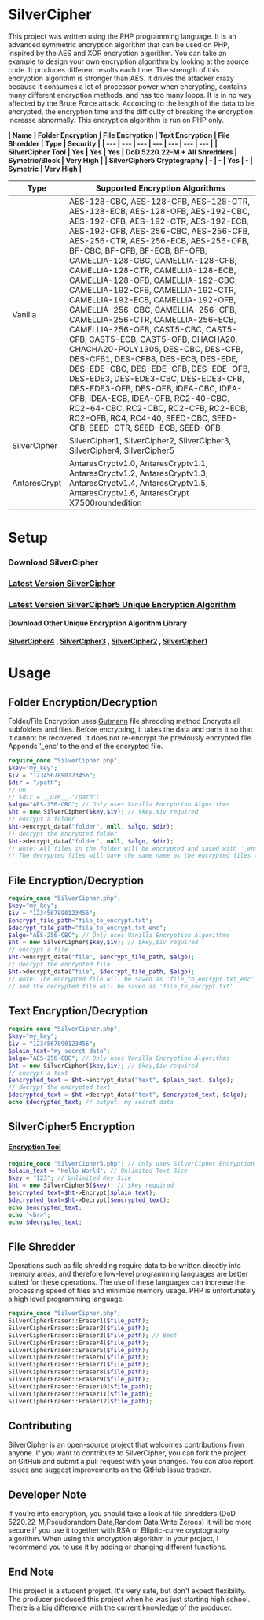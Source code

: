 # SilverCipher
This project was written using the PHP programming language.
It is an advanced symmetric encryption algorithm that can be used on PHP, inspired by the AES and XOR encryption algorithm. You can take an example to design your own encryption algorithm by looking at the source code. It produces different results each time. The strength of this encryption algorithm is stronger than AES. It drives the attacker crazy because it consumes a lot of processor power when encrypting, contains many different encryption methods, and has too many loops. It is in no way affected by the Brute Force attack. According to the length of the data to be encrypted, the encryption time and the difficulty of breaking the encryption increase abnormally. This encryption algorithm is run on PHP only.

**| Name | Folder Encryption | File Encryption | Text Encryption | File Shredder | Type | Security |**
**| --- | --- | --- | --- | --- | --- | --- |**
**| SilverCipher Tool | Yes | Yes | Yes | DoD 5220.22-M + All Shredders | Symetric/Block | Very High |**
**| SilverCipher5 Cryptography | - | - | Yes | - | Symetric | Very High |**

| Type | Supported Encryption Algorithms |
| --- | --- |
| Vanilla | AES-128-CBC, AES-128-CFB, AES-128-CTR, AES-128-ECB, AES-128-OFB, AES-192-CBC, AES-192-CFB, AES-192-CTR, AES-192-ECB, AES-192-OFB, AES-256-CBC, AES-256-CFB, AES-256-CTR, AES-256-ECB, AES-256-OFB, BF-CBC, BF-CFB, BF-ECB, BF-OFB, CAMELLIA-128-CBC, CAMELLIA-128-CFB, CAMELLIA-128-CTR, CAMELLIA-128-ECB, CAMELLIA-128-OFB, CAMELLIA-192-CBC, CAMELLIA-192-CFB, CAMELLIA-192-CTR, CAMELLIA-192-ECB, CAMELLIA-192-OFB, CAMELLIA-256-CBC, CAMELLIA-256-CFB, CAMELLIA-256-CTR, CAMELLIA-256-ECB, CAMELLIA-256-OFB, CAST5-CBC, CAST5-CFB, CAST5-ECB, CAST5-OFB, CHACHA20, CHACHA20-POLY1305, DES-CBC, DES-CFB, DES-CFB1, DES-CFB8, DES-ECB, DES-EDE, DES-EDE-CBC, DES-EDE-CFB, DES-EDE-OFB, DES-EDE3, DES-EDE3-CBC, DES-EDE3-CFB, DES-EDE3-OFB, DES-OFB, IDEA-CBC, IDEA-CFB, IDEA-ECB, IDEA-OFB, RC2-40-CBC, RC2-64-CBC, RC2-CBC, RC2-CFB, RC2-ECB, RC2-OFB, RC4, RC4-40, SEED-CBC, SEED-CFB, SEED-CTR, SEED-ECB, SEED-OFB |
| SilverCipher | SilverCipher1, SilverCipher2, SilverCipher3, SilverCipher4, SilverCipher5 |
| AntaresCrypt | AntaresCryptv1.0, AntaresCryptv1.1, AntaresCryptv1.2, AntaresCryptv1.3, AntaresCryptv1.4, AntaresCryptv1.5, AntaresCryptv1.6, AntaresCrypt X7500roundedition |

# Setup
### Download SilverCipher
### [ Latest Version SilverCipher](https://github.com/eenonde/SilverCipher/blob/main/SilverCipher.php)
### [ Latest Version SilverCipher5 Unique Encryption Algorithm](https://github.com/eenonde/SilverCipher/blob/main/SilverCipher5.php)
#### Download Other Unique Encryption Algorithm Library
#### [SilverCipher4](https://github.com/eenonde/SilverCipher/blob/main/SilverCipher4.php) , [SilverCipher3](https://github.com/eenonde/SilverCipher/blob/main/SilverCipher3.php) , [SilverCipher2](https://github.com/eenonde/SilverCipher/blob/main/SilverCipher2.php) , [SilverCipher1](https://github.com/eenonde/SilverCipher/blob/main/SilverCipher1.php)
# Usage

## Folder Encryption/Decryption
Folder/File Encryption uses [Gutmann](https://en.wikipedia.org/wiki/Gutmann_method) file shredding method
Encrypts all subfolders and files. Before encrypting, it takes the data and parts it so that it cannot be recovered. It does not re-encrypt the previously encrypted file. Appends '_enc' to the end of the encrypted file.
```php
require_once "SilverCipher.php";
$key="my_key";
$iv = "1234567890123456";
$dir = "/path";
// OR
// $dir = __DIR__."/path";
$algo="AES-256-CBC"; // Only uses Vanilla Encryption Algorithms
$ht = new SilverCipher($key,$iv); // $key,$iv required
// encrypt a folder
$ht->encrypt_data("folder", null, $algo, $dir);
// decrypt the encrypted folder
$ht->decrypt_data("folder", null, $algo, $dir);
// Note: All files in the folder will be encrypted and saved with '_enc' suffix.
// The decrypted files will have the same name as the encrypted files without the '_enc' suffix.
```
## File Encryption/Decryption
```php
require_once "SilverCipher.php";
$key="my_key";
$iv = "1234567890123456";
$encrypt_file_path="file_to_encrypt.txt";
$decrypt_file_path="file_to_encrypt.txt_enc";
$algo="AES-256-CBC"; // Only uses Vanilla Encryption Algorithms
$ht = new SilverCipher($key,$iv); // $key,$iv required
// encrypt a file
$ht->encrypt_data("file", $encrypt_file_path, $algo);
// decrypt the encrypted file
$ht->decrypt_data("file", $decrypt_file_path, $algo);
// Note: The encrypted file will be saved as 'file_to_encrypt.txt_enc'
// and the decrypted file will be saved as 'file_to_encrypt.txt'
```
## Text Encryption/Decryption
```php
require_once "SilverCipher.php";
$key="my_key";
$iv = "1234567890123456";
$plain_text="my secret data";
$algo="AES-256-CBC"; // Only uses Vanilla Encryption Algorithms
$ht = new SilverCipher($key,$iv); // $key,$iv required
// encrypt a text
$encrypted_text = $ht->encrypt_data("text", $plain_text, $algo);
// decrypt the encrypted text
$decrypted_text = $ht->decrypt_data("text", $encrypted_text, $algo);
echo $decrypted_text; // output: my secret data
```
## SilverCipher5 Encryption
#### [ Encryption Tool](https://github.com/eenonde/SilverCipher/blob/main/encryption_tool.php)
```php
require_once "SilverCipher5.php"; // Only uses SilverCipher Encryption Algorithms
$plain_text = "Hello World"; // Unlimited Text Size
$key = "123"; // Unlimited Key Size
$ht = new SilverCipher5($key); // $key required
$encrypted_text=$ht->Encrypt($plain_text);
$decrypted_text=$ht->Decrypt($encrypted_text);
echo $encrypted_text;
echo "<br>";
echo $decrypted_text;
```
## File Shredder
Operations such as file shredding require data to be written directly into memory areas, and therefore low-level programming languages are better suited for these operations. The use of these languages can increase the processing speed of files and minimize memory usage.
PHP is unfortunately a high level programming language.
```php
require_once "SilverCipher.php";
SilverCipherEraser::Eraser1($file_path);
SilverCipherEraser::Eraser2($file_path);
SilverCipherEraser::Eraser3($file_path); // Best
SilverCipherEraser::Eraser4($file_path);
SilverCipherEraser::Eraser5($file_path);
SilverCipherEraser::Eraser6($file_path);
SilverCipherEraser::Eraser7($file_path);
SilverCipherEraser::Eraser8($file_path);
SilverCipherEraser::Eraser9($file_path);
SilverCipherEraser::Eraser10($file_path);
SilverCipherEraser::Eraser11($file_path);
SilverCipherEraser::Eraser12($file_path);
```

## Contributing
SilverCipher is an open-source project that welcomes contributions from anyone. If you want to contribute to SilverCipher, you can fork the project on GitHub and submit a pull request with your changes. You can also report issues and suggest improvements on the GitHub issue tracker.

## Developer Note
If you're into encryption, you should take a look at file shredders.(DoD 5220.22-M,Pseudorandom Data,Random Data,Write Zeroes) It will be more secure if you use it together with RSA or Elliptic-curve cryptography algorithm. When using this encryption algorithm in your project, I recommend you to use it by adding or changing different functions.

## End Note
This project is a student project. It's very safe, but don't expect flexibility. The producer produced this project when he was just starting high school. There is a big difference with the current knowledge of the producer.
